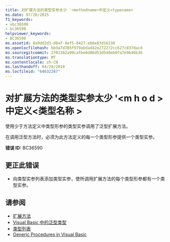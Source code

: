 ```yaml
---
title: 对扩展方法的类型实参太少 '<methodname>中定义<typename>
ms.date: 07/20/2015
f1_keywords:
- vbc36590
- bc36590
helpviewer_keywords:
- BC36590
ms.assetid: 8a9dd2d3-d8af-4ef5-8427-eb6e83d16230
ms.openlocfilehash: bbda7d705f979abdad42e272272cc627c837dacd
ms.sourcegitcommit: 2701302a99cafbe0d86d53d540eb0fa7e9b46b36
ms.translationtype: MT
ms.contentlocale: zh-CN
ms.lasthandoff: 04/28/2019
ms.locfileid: "64632287"
---
```

# <a name="too-few-type-arguments-to-extension-method-methodname-defined-in-typename"></a>对扩展方法的类型实参太少 '\<m h o d > 中定义\<类型名称 >
使用少于方法定义中类型形参的类型实参调用了泛型扩展方法。  
  
 在调用泛型方法时，必须为此方法定义的每一个类型形参提供一个类型实参。  
  
 **错误 ID:** BC36590  
  
## <a name="to-correct-this-error"></a>更正此错误  
  
- 向类型实参列表添加类型实参，使所调用扩展方法的每个类型形参都有一个类型实参。  
  
## <a name="see-also"></a>请参阅

- [扩展方法](../../visual-basic/programming-guide/language-features/procedures/extension-methods.md)
- [Visual Basic 中的泛型类型](../../visual-basic/programming-guide/language-features/data-types/generic-types.md)
- [类型列表](../../visual-basic/language-reference/statements/type-list.md)
- [Generic Procedures in Visual Basic](../../visual-basic/programming-guide/language-features/data-types/generic-procedures.md)
